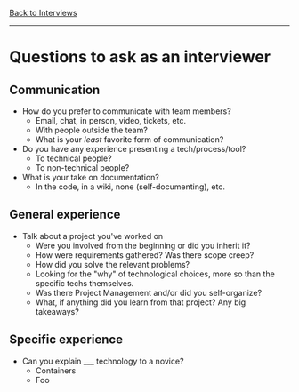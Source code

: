 [Back to Interviews](./README.md)

---

# Questions to ask as an interviewer

## Communication

* How do you prefer to communicate with team members?
    * Email, chat, in person, video, tickets, etc.
    * With people outside the team?
    * What is your _least_ favorite form of communication?
* Do you have any experience presenting a tech/process/tool?
    * To technical people?
    * To non-technical people?
* What is your take on documentation?
    * In the code, in a wiki, none (self-documenting), etc.

## General experience

* Talk about a project you've worked on
    * Were you involved from the beginning or did you inherit it?
    * How were requirements gathered? Was there scope creep?
    * How did you solve the relevant problems?
    * Looking for the "why" of technological choices, more so than the specific techs themselves.
    * Was there Project Management and/or did you self-organize?
    * What, if anything did you learn from that project? Any big takeaways?

## Specific experience

* Can you explain ___ technology to a novice?
    * Containers
    * Foo